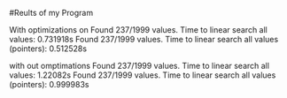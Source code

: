 #Reults of my Program

With optimizations on
Found 237/1999 values.
Time to linear search all values: 0.731918s
Found 237/1999 values.
Time to linear search all values (pointers): 0.512528s

with out omptimations
Found 237/1999 values.
Time to linear search all values: 1.22082s
Found 237/1999 values.
Time to linear search all values (pointers): 0.999983s
